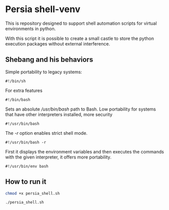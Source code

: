 # Persia shell-venv

This is repository designed to support shell automation scripts for virtual environments in python.

With this script it is possible to create a small castle to store the python execution packages without external interference.

## Shebang and his behaviors

Simple portability to legacy systems:

```shell
#!/bin/sh
```

For extra features

```shell
#!/bin/bash
```

Sets an absolute */usr/bin/bash* path to Bash. Low portability for systems that have other interpreters installed, more security

```shell
#!/usr/bin/bash
```

The *-r* option enables strict shell mode.

```shell
#!/usr/bin/bash -r
```

First it displays the environment variables and then executes the commands with the given interpreter, it offers more portability.

```shell
#!/usr/bin/env bash
```

## How to run it

```bash
chmod +x persia_shell.sh

./persia_shell.sh
```
